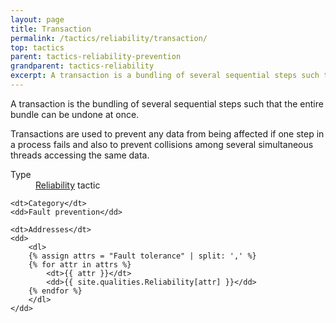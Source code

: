 ```yaml
---
layout: page
title: Transaction
permalink: /tactics/reliability/transaction/
top: tactics
parent: tactics-reliability-prevention
grandparent: tactics-reliability
excerpt: A transaction is a bundling of several sequential steps such that the entire bundle can be undone at once.
---
```


A transaction is the bundling of several sequential steps such that the entire bundle can be undone at once.

Transactions are used to prevent any data from being affected if one step in a process fails and also to prevent collisions among several simultaneous threads
accessing the same data.

<dl>
    <dt>Type</dt>
    <dd><a href="{{ '/quality/reliability/' | relative_url }}">Reliability</a> tactic</dd>
    
    <dt>Category</dt>
    <dd>Fault prevention</dd>
    
    <dt>Addresses</dt>
    <dd>
        <dl>
        {% assign attrs = "Fault tolerance" | split: ',' %}
        {% for attr in attrs %}
            <dt>{{ attr }}</dt>
            <dd>{{ site.qualities.Reliability[attr] }}</dd>
        {% endfor %}
        </dl>
    </dd>
</dl>

